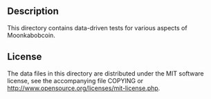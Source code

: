 Description
------------

This directory contains data-driven tests for various aspects of Moonkabobcoin.

License
--------

The data files in this directory are distributed under the MIT software
license, see the accompanying file COPYING or
http://www.opensource.org/licenses/mit-license.php.

